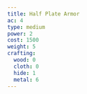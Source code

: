 ```yaml
---
title: Half Plate Armor
ac: 4
type: medium
power: 2
cost: 1500
weight: 5
crafting:
  wood: 0
  cloth: 0
  hide: 1
  metal: 6
---
```


